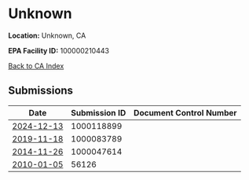 # Unknown

**Location:** Unknown, CA

**EPA Facility ID:** 100000210443

[Back to CA Index](../../index.md)

## Submissions

| Date | Submission ID | Document Control Number |
|------|--------------|-------------------------|
| [2024-12-13](submissions/1000118899.md) | 1000118899 |  |
| [2019-11-18](submissions/1000083789.md) | 1000083789 |  |
| [2014-11-26](submissions/1000047614.md) | 1000047614 |  |
| [2010-01-05](submissions/56126.md) | 56126 |  |
